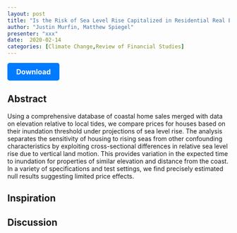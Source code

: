 ```yaml
---
layout: post
title: "Is the Risk of Sea Level Rise Capitalized in Residential Real Estate?"
author: "Justin Murfin, Matthew Spiegel"
presenter: "xxx"
date:  2020-02-14
categories: [Climate Change,Review of Financial Studies]
---
```



<p>
  <a href="https://watermark.silverchair.com/hhz134.pdf?token=AQECAHi208BE49Ooan9kkhW_Ercy7Dm3ZL_9Cf3qfKAc485ysgAAA3kwggN1BgkqhkiG9w0BBwagggNmMIIDYgIBADCCA1sGCSqGSIb3DQEHATAeBglghkgBZQMEAS4wEQQMR6jnWKKVorX9Xal2AgEQgIIDLFJcL_nqR4cHjXutu30wlRL2H4anQYOm_3S9sbdc7Bw4WD1VBmaCpVVtvB0Qotg1GVt8UQDvX22xUGigimyNDxeDcGXBFvXx6DrwhXA1IjR8sFsgZ4iIvxJKN8P-XM_eiwiQ6e6AkY4cj8ad1pH9KGKLlh44sVbzpWlqlGpnRREiH-hoT3XHMKof9iSYk-rsL5ncQFzAErAYPQfSu2Rbw8mttSmI-UiAMTr921bFBmElIW30Eg0gHQuy6vak5s262q_6ZTTguAHNMfqORnZAanr1dXvkwNK7pezakH8IaBO3-5kcRhlz4WU92Xwgznc2fFTJ9I6xTRTOy2S-VmagDkv9eu3ziIqWVXLOoqLbxEh92kxn-ZQOiG8d1LYIH3u8YmrYTWKtsjuece86HYu-SGCkaNdFc55Qr3LBryzqLoKZHvtvq3H3S4ed4oH8SOwDowomozC7KQW-VXjrK37u5h2oKGuvPhvR8xfkgZPPmF_sifaoDBGqFVCXthDI_SRQq-nf4u8_8oYTEoAqG-3FySB_MCLWifGXcz4wc0HLVueLHO1yNWd3xJTxpivfv_X4ndtNpQUTk6XpkL7H2vDeSPwDG9yddH_o7lFrfhJZzERmTLIaDuN4iDdLBeMI1D9Mq90L-Sbf46gqFfwa37Qz-5JVTKibe3q50-zzty87nD886E1YzLr6RGIYKb4XQWE8M8rEhgHVZpz9X6F-a8LHGYUSxwoy7HPD0JuqwYKldM9w4l5sgcNE0AGLQIk4fcSV68OGkRipy3qAwNJYpR6TnAY9nEisygukWKgzMqtLG-gDnSwcOB48C7_b0hbXkn-5HPYCK40qWJwcoSUaDdsfGAO9J9b7l53bycDFXFs-24rQppzUJI30tQA4n2m9l0vi-yrOl31G7tJ4k89jtRWmp4B7LVPHuyb1usZqF-j30D7c5CQKYlUWXXjyz0pNCFD22PnUEM716zdjLGWWD8howQmX7eD6dW38V_gQaHLKO6iy_IitEpd9WGeSnIVX0BngN4H5yOo6QSAROBVnjk2MEI1d33MGTA3tQ0Mr74VkkRcUOtGQfRN1PjqYy9JJ" class="button">
    Download
  </a>
</p>

<style>
  .button {
    display: inline-block;
    padding: 10px 20px;
    background-color: #007bff;
    color: #fff;
    text-decoration: none;
    border-radius: 5px;
    font-size: 16px;
    font-weight: bold;
  }
</style>

## Abstract
Using a comprehensive database of coastal home sales merged with data on elevation relative to local tides, we compare prices for houses based on their inundation threshold under projections of sea level rise. The analysis separates the sensitivity of housing to rising seas from other confounding characteristics by exploiting cross-sectional differences in relative sea level rise due to vertical land motion. This provides variation in the expected time to inundation for properties of similar elevation and distance from the coast. In a variety of specifications and test settings, we find precisely estimated null results suggesting limited price effects.
## Inspiration




## Discussion
